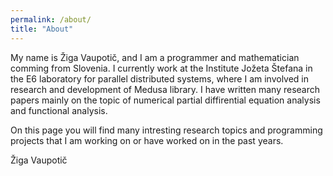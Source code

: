 ```yaml
---
permalink: /about/
title: "About"
---
```


My name is Žiga Vaupotič, and I am a programmer and mathematician comming from Slovenia. I currently work at the Institute Jožeta Štefana in the E6 laboratory for parallel distributed systems, where I am involved in research and development of Medusa library. I have written many research papers mainly on the topic of numerical partial diffirential equation analysis and functional analysis.

On this page you will find many intresting research topics and programming projects that I am working on or have worked on in the past years.


Žiga Vaupotič